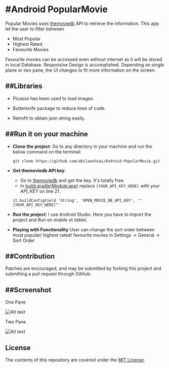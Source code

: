 #Android PopularMovie 
===================================

Popular Movies uses [themoviedb](https://www.themoviedb.org/) API to retrieve the information. This app let the user to filter between 
- Most Popular
- Highest Rated 
- Favourite Movies 

Favourite movies can be accessed even without internet as it will be stored in local Database. Responsive Design is accomplished. Depending on single plane or two pane, the UI changes to fit more information on the screen. 

##Libraries
-----------
- Picasso has been used to load images.

- Butterknife package to reduce lines of code.

- Retrofit to obtain json string easily.


##Run it on your machine
---------------
- **Clone the project**:
  Go to any directory in your machine and run the below command on the terminal:
  ```
  git clone https://github.com/abilaashsai/Android-PopularMovie.git
  ```
- **Get themoviedb API key**:
  - Go to [themoviedb](https://www.themoviedb.org/) and get the key. It's totally free.
  - In [build.gradle(Module:app)](https://github.com/abilaashsai/Android-PopularMovie/blob/145dec9ff1fe5cf4f8d7f818acc1e83db3c8ab44/app/build.gradle) replace `[YOUR_API_KEY_HERE]` with your _API_KEY_ on line 21.
   ```
   it.buildConfigField 'String', 'OPEN_MOVIE_DB_API_KEY', '"[YOUR_API_KEY_HERE]"'
   ```

- **Run the project**:
  I use Android Studio. Here you have to _Import_ the project and _Run_ on _mobile_ ot _tablet_.

- **Playing with Functionality**
  User can change the sort order between most popular/ highest rated/ favourite movies in 
  Settings -> General -> Sort Order 

##Contribution
-------
Patches are encouraged, and may be submitted by forking this project and
submitting a pull request through GitHub.

##Screenshot
-------

One Pane

![Alt text](https://github.com/abilaashsai/Popular-Movies-2/blob/master/MainUI.png "Main UI")

Two Pane

![Alt text](https://github.com/abilaashsai/Popular-Movies-2/blob/master/TwoPane.png "Main UI")


License
-------
The contents of this repository are covered under the [MIT License]().
